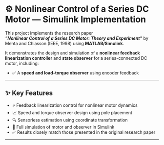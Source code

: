 # ⚙️ Nonlinear Control of a Series DC Motor — Simulink Implementation

This project implements the research paper  
**_"Nonlinear Control of a Series DC Motor: Theory and Experiment"_** by Mehta and Chiasson (IEEE, 1998) using **MATLAB/Simulink**.

It demonstrates the design and simulation of a **nonlinear feedback linearization controller** and **state observer** for a series-connected DC motor, including:

- ✅ A **speed and load-torque observer** using encoder feedback  

---

## ✨ Key Features

- ⚡ Feedback linearization control for nonlinear motor dynamics  
- 📈 Speed and torque observer design using pole placement  
- 🔍 Sensorless estimation using coordinate transformation  
- 🧩 Full simulation of motor and observer in Simulink  
- ✅ Results closely match those presented in the original research paper

---

